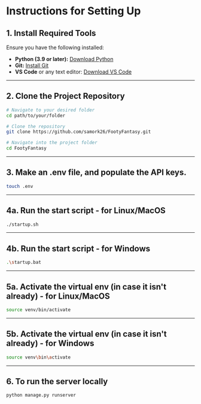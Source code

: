 # **Instructions for Setting Up**

## **1. Install Required Tools**
Ensure you have the following installed:
- **Python (3.9 or later):** [Download Python](https://www.python.org/downloads/)
- **Git:** [Install Git](https://git-scm.com/)
- **VS Code** or any text editor: [Download VS Code](https://code.visualstudio.com/)
---

## **2. Clone the Project Repository**
```bash
# Navigate to your desired folder
cd path/to/your/folder

# Clone the repository
git clone https://github.com/samork26/FootyFantasy.git

# Navigate into the project folder
cd FootyFantasy
```
---

## 3. Make an .env file, and populate the API keys. 
```bash 
touch .env
```
---

## 4a. Run the start script - for Linux/MacOS
```bash 
./startup.sh 
```
---

## 4b. Run the start script - for Windows
```bash 
.\startup.bat
```
---

## 5a. Activate the virtual env (in case it isn't already) - for Linux/MacOS
```bash 
source venv/bin/activate
```
---

## 5b. Activate the virtual env (in case it isn't already) - for Windows
```bash
source venv\bin\activate
```
---

## 6. To run the server locally
```bash
python manage.py runserver
```
